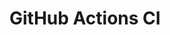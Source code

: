# GitHub Actions CI


































































































































































































































































































































































































































































































































































































































































































































































































































































































































































































































































































































































































































































































































































































































































































































































































































































































































































































































































































































